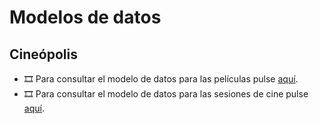 # Modelos de datos

## Cineópolis

- 🎞️ Para consultar el modelo de datos para las películas pulse [aquí](/doc/1_justif_modelo_pelicula.md).
- 🎞️ Para consultar el modelo de datos para las sesiones de cine pulse [aquí](/doc/2_justif_modelo_sesiones.md).
